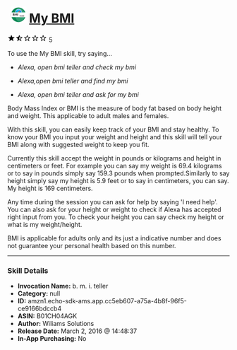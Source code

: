 # &nbsp;<img src="skill_icon" alt="My BMI icon" width="36"> [My BMI](http://alexa.amazon.com/#skills/amzn1.echo-sdk-ams.app.cc5eb607-a75a-4b8f-96f5-ce9166bdccb4)
![1.7 stars](../../images/ic_star_black_18dp_1x.png)![1.7 stars](../../images/ic_star_half_black_18dp_1x.png)![1.7 stars](../../images/ic_star_border_black_18dp_1x.png)![1.7 stars](../../images/ic_star_border_black_18dp_1x.png)![1.7 stars](../../images/ic_star_border_black_18dp_1x.png) 5

To use the My BMI skill, try saying...

* *Alexa, open bmi teller and check my bmi*

* *Alexa,open bmi teller and find my bmi*

* *Alexa, open bmi teller and ask for my bmi*

Body Mass Index or BMI is the measure of body fat based on body height and weight. This applicable to adult males and females.

With this skill, you can easily keep track of your  BMI and stay healthy. To know your BMI you input your weight and height and this skill will tell your BMI along with suggested weight to keep you fit.

Currently this skill accept the weight in pounds or kilograms and height in centimeters or feet. For example you can say my weight is 69.4 kilograms or to say in pounds simply say 159.3 pounds when prompted.Similarly to say height simply say my height is 5.9 feet or to say in centimeters, you can say. My height is 169 centimeters.

Any time during the session you can ask for help by saying 'I need help'. You can also ask for your height or weight to check if Alexa has accepted right input from you. To check your height you can say check my height or what is my weight/height.

BMI is applicable for adults only and its just a indicative number and does not guarantee your personal health based on this number.

***

### Skill Details

* **Invocation Name:** b. m. i. teller
* **Category:** null
* **ID:** amzn1.echo-sdk-ams.app.cc5eb607-a75a-4b8f-96f5-ce9166bdccb4
* **ASIN:** B01CH04AGK
* **Author:** Wiliams Solutions
* **Release Date:** March 2, 2016 @ 14:48:37
* **In-App Purchasing:** No

